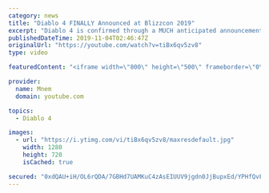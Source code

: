 ```yaml
---
category: news
title: "Diablo 4 FINALLY Announced at Blizzcon 2019"
excerpt: "Diablo 4 is confirmed through a MUCH anticipated announcement at Blizzcon 2019. After a lot of waiting, patience and faith, Blizzard unveiled a Cinematic, ..."
publishedDateTime: 2019-11-04T02:46:47Z
originalUrl: "https://youtube.com/watch?v=tiBx6qv5zv8"
type: video

featuredContent: "<iframe width=\"800\" height=\"500\" frameborder=\"0\" src=\"https://www.youtube.com/embed/tiBx6qv5zv8\" allow=\"accelerometer; autoplay; encrypted-media; gyroscope; picture-in-picture\" allowfullscreen></iframe>"

provider:
  name: Mnem
  domain: youtube.com

topics:
  - Diablo 4

images:
  - url: "https://i.ytimg.com/vi/tiBx6qv5zv8/maxresdefault.jpg"
    width: 1280
    height: 720
    isCached: true

secured: "0xdQAU+iH/OL6rQDA/7GBHd7UAMKuC4zAsEIUUV9jgdn0JjBupxEd/YPHfQvFD5Jri5kd6zbE4JrHWEY8CVTjAclUms9KeYUK1pbCurV7DHeazUgzRc1j+v1rAUfqAAJYnjpMwL8iS7tCA0aRwI2AsmLlkda/aAGAzwgCMv4W64Yn8b5V1XiQWvXcFoOEqJKya/+ynNjxdH0csMERT6GQCZIGPs8HP1rmeVJH92LSHN1foRFC0HS3KcghLqdZgWW5pD3ghNwntsbpzjzp01TTCOr+1yF5FPmHS4dSVA3DKEQS2dKaYaMxszfAJXsRTHhnTzc5fD3U0MtxSV1zcAGFsTbeItsYdyCmv8EH9hqHaJtxsb+SrQl+NXTGY2GiXdfFELYTxZN7+T/GONf4VzEboWEon5Ta6T0CtdmtpXnobY=;DwcnXgWQwjP45wVCuZ9pxg=="
---
```


